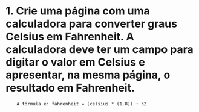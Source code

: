# 1. Crie uma página com uma calculadora para converter graus Celsius em Fahrenheit. A calculadora deve ter um campo para digitar o valor em Celsius e apresentar, na mesma página, o resultado em Fahrenheit.
        A fórmula é: fahrenheit = (celsius * (1.8)) + 32